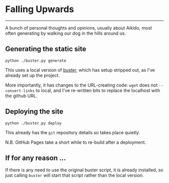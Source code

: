 # Falling Upwards
---

A bunch of personal thoughts and opinions, usually about Aikido, most often generating by walking our dog in the hills around us.

## Generating the static site
`python ./buster.py generate`

This uses a local version of [buster](https://github.com/axitkhurana/buster/tree/master/buster), which has setup stripped out, as I've already set up the project.

More importantly, it has changes to the URL-creating code: `wget` does not `--convert-links` to local, and I've re-written bits to replace the localhost with the github URL.

## Deploying the site
`python ./buster.py deploy`

This already has the `git` repository details so takes place quietly.

N.B. GitHub Pages take a short while to re-build after a deployment.

## If for any reason ...
If there is any need to use the original buster script, it is already installed, so just calling `buster` will start that script rather than the local version.
